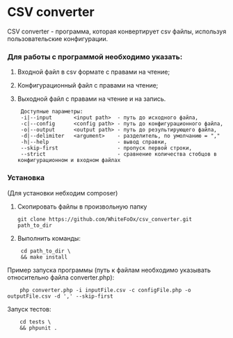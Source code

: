 # CSV converter
 CSV converter - программа, которая конвертирует csv файлы, используя пользовательские конфигурации.  
### Для работы с программой необходимо указать:
  1. Входной файл в csv формате с правами на чтение;  
  2. Конфигурационный файл с правами на чтение;  
  3. Выходной файл с правами на чтение и на запись.
  
          Доступные параметры:     
          -i|--input       <input path>  - путь до исходного файла,
          -c|--config      <config path> - путь до конфигурационного файла,
          -o|--output      <output path> - путь до результирующего файла,
          -d|--delimiter   <argument>    - разделитель, по умолчанию = ","
          -h|--help                      - вывод справки,
          --skip-first                   - пропуск первой строки,
          --strict                       - сравнение количества стобцов в конфигурационном и входном файлах
### Установка
 (Для установки небходим composer)
 
 1. Скопировать файлы в произвольную папку
 
        git clone https://github.com/WhiteFoOx/csv_converter.git path_to_dir   
 2. Выполнить команды:
 
         cd path_to_dir \
         && make install
        
Пример запуска программы (путь к файлам необходимо указывать относительно файла converter.php):
                  
        php converter.php -i inputFile.csv -c configFile.php -o outputFile.csv -d ',' --skip-first
Запуск тестов:

        cd tests \
        && phpunit .
